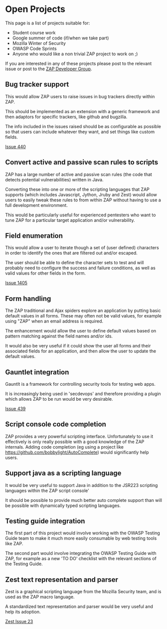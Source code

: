 # Open Projects

This page is a list of projects suitable for:
  * Student course work
  * Google summer of code (if/when we take part)
  * Mozilla Winter of Security
  * OWASP Code Sprints
  * Anyone who would like a non trivial ZAP project to work on ;)

If you are interested in any of these projects please post to the relevant issue or post to the [ZAP Developer Group](http://groups.google.com/group/zaproxy-develop).



## Bug tracker support
This would allow ZAP users to raise issues in bug trackers directly within ZAP.

This should be implemented as an extension with a generic framework and then adaptors for specific trackers, like github and bugzilla.

The info included in the issues raised should be as configurable as possible so that users can include whatever they want, and set things like custom fields.

[Issue 440](https://github.com/zaproxy/zaproxy/issues/440)

## Convert active and passive scan rules to scripts
ZAP has a large number of active and passive scan rules (the code that detects potential vulnerabilities) written in Java.

Converting these into one or more of the scripting languages that ZAP supports (which includes Javascript, Jython, Jruby and Zest) would allow users to easily tweak these rules to from within ZAP without having to use a full development environment.

This would be particularly useful for experienced pentesters who want to tune ZAP for a particular target application and/or vulnerability.

## Field enumeration
This would allow a user to iterate though a set of (user defined) characters in order to identify the ones that are filtered out and/or escaped.

The user should be able to define the character sets to test and will probably need to configure the success and failure conditions, as well as valid values for other fields in the form.

[Issue 1405](https://github.com/zaproxy/zaproxy/issues/1405)

## Form handling
The ZAP traditional and Ajax spiders explore an application by putting basic default values in all forms. These may often not be valid values, for example using "ZAP" when an email address is required.

The enhancement would allow the user to define default values based on pattern matching against the field names and/or ids.

It would also be very useful if it could show the user all forms and their associated fields for an application, and then allow the user to update the default values.

## Gauntlet integration
Gauntlt is a framework for controlling security tools for testing web apps.

It is increasingly being used in 'secdevops' and therefore providing a plugin which allows ZAP to be run would be very desirable.

[Issue 439](https://github.com/zaproxy/zaproxy/issues/439)

## Script console code completion
ZAP provides a very powerful scripting interface. Unfortunately to use it effectively is only really possible with a good knowledge of the ZAP internals. Adding code completion (eg using a project like https://github.com/bobbylight/AutoComplete) would significantly help users.

## Support java as a scripting language
It would be very useful to support Java in addition to the JSR223 scripting languages within the ZAP script console'

It should be possible to provide much better auto complete support than will be possible with dynamically typed scripting languages.

## Testing guide integration
The first part of this project would involve working with the OWASP Testing Guide team to make it much more easily consumable by web testing tools like ZAP.

The second part would involve integrating the OWASP Testing Guide with ZAP, for example as a new 'TO DO' checklist with the relevant sections of the Testing Guide.

## Zest text representation and parser
Zest is a graphical scripting language from the Mozilla Security team, and is used as the ZAP macro language.

A standardized text representation and parser would be very useful and help its adoption.

[Zest Issue 23](https://github.com/mozilla/zest/issues/23)